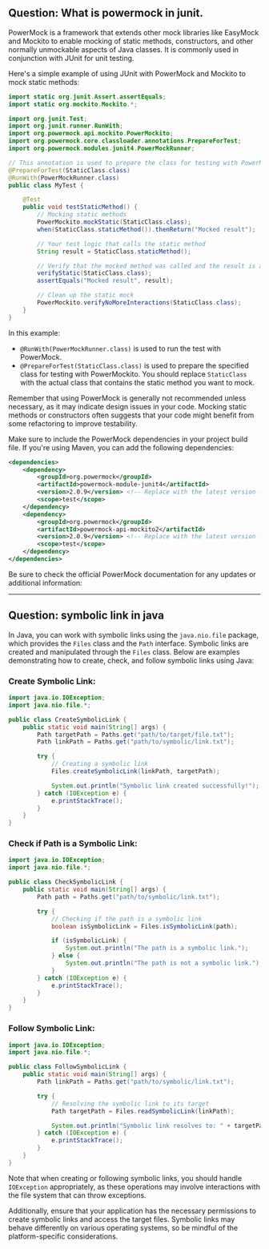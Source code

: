 ## Question: What is powermock in junit.
PowerMock is a framework that extends other mock libraries like EasyMock and Mockito to enable mocking of static methods, constructors, and other normally unmockable aspects of Java classes. It is commonly used in conjunction with JUnit for unit testing.

Here's a simple example of using JUnit with PowerMock and Mockito to mock static methods:

```java
import static org.junit.Assert.assertEquals;
import static org.mockito.Mockito.*;

import org.junit.Test;
import org.junit.runner.RunWith;
import org.powermock.api.mockito.PowerMockito;
import org.powermock.core.classloader.annotations.PrepareForTest;
import org.powermock.modules.junit4.PowerMockRunner;

// This annotation is used to prepare the class for testing with PowerMockito
@PrepareForTest(StaticClass.class)
@RunWith(PowerMockRunner.class)
public class MyTest {

    @Test
    public void testStaticMethod() {
        // Mocking static methods
        PowerMockito.mockStatic(StaticClass.class);
        when(StaticClass.staticMethod()).thenReturn("Mocked result");

        // Your test logic that calls the static method
        String result = StaticClass.staticMethod();

        // Verify that the mocked method was called and the result is as expected
        verifyStatic(StaticClass.class);
        assertEquals("Mocked result", result);

        // Clean up the static mock
        PowerMockito.verifyNoMoreInteractions(StaticClass.class);
    }
}
```

In this example:

- `@RunWith(PowerMockRunner.class)` is used to run the test with PowerMock.
- `@PrepareForTest(StaticClass.class)` is used to prepare the specified class for testing with PowerMockito. You should replace `StaticClass` with the actual class that contains the static method you want to mock.

Remember that using PowerMock is generally not recommended unless necessary, as it may indicate design issues in your code. Mocking static methods or constructors often suggests that your code might benefit from some refactoring to improve testability.

Make sure to include the PowerMock dependencies in your project build file. If you're using Maven, you can add the following dependencies:

```xml
<dependencies>
    <dependency>
        <groupId>org.powermock</groupId>
        <artifactId>powermock-module-junit4</artifactId>
        <version>2.0.9</version> <!-- Replace with the latest version -->
        <scope>test</scope>
    </dependency>
    <dependency>
        <groupId>org.powermock</groupId>
        <artifactId>powermock-api-mockito2</artifactId>
        <version>2.0.9</version> <!-- Replace with the latest version -->
        <scope>test</scope>
    </dependency>
</dependencies>
```

Be sure to check the official PowerMock documentation for any updates or additional information:

___

## Question: symbolic link in java
In Java, you can work with symbolic links using the `java.nio.file` package, which provides the `Files` class and the `Path` interface. Symbolic links are created and manipulated through the `Files` class. Below are examples demonstrating how to create, check, and follow symbolic links using Java:

### Create Symbolic Link:

```java
import java.io.IOException;
import java.nio.file.*;

public class CreateSymbolicLink {
    public static void main(String[] args) {
        Path targetPath = Paths.get("path/to/target/file.txt");
        Path linkPath = Paths.get("path/to/symbolic/link.txt");

        try {
            // Creating a symbolic link
            Files.createSymbolicLink(linkPath, targetPath);

            System.out.println("Symbolic link created successfully!");
        } catch (IOException e) {
            e.printStackTrace();
        }
    }
}
```

### Check if Path is a Symbolic Link:

```java
import java.io.IOException;
import java.nio.file.*;

public class CheckSymbolicLink {
    public static void main(String[] args) {
        Path path = Paths.get("path/to/symbolic/link.txt");

        try {
            // Checking if the path is a symbolic link
            boolean isSymbolicLink = Files.isSymbolicLink(path);

            if (isSymbolicLink) {
                System.out.println("The path is a symbolic link.");
            } else {
                System.out.println("The path is not a symbolic link.");
            }
        } catch (IOException e) {
            e.printStackTrace();
        }
    }
}
```

### Follow Symbolic Link:

```java
import java.io.IOException;
import java.nio.file.*;

public class FollowSymbolicLink {
    public static void main(String[] args) {
        Path linkPath = Paths.get("path/to/symbolic/link.txt");

        try {
            // Resolving the symbolic link to its target
            Path targetPath = Files.readSymbolicLink(linkPath);

            System.out.println("Symbolic link resolves to: " + targetPath);
        } catch (IOException e) {
            e.printStackTrace();
        }
    }
}
```

Note that when creating or following symbolic links, you should handle `IOException` appropriately, as these operations may involve interactions with the file system that can throw exceptions.

Additionally, ensure that your application has the necessary permissions to create symbolic links and access the target files. Symbolic links may behave differently on various operating systems, so be mindful of the platform-specific considerations.
